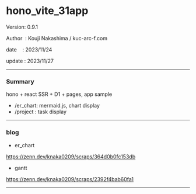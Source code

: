 ﻿# hono_vite_31app

 Version: 0.9.1

 Author  : Kouji Nakashima / kuc-arc-f.com

 date    : 2023/11/24

 update  : 2023/11/27

***
### Summary

hono + react SSR + D1 + pages, app sample

* /er_chart: mermaid.js, chart display
* /project : task display
***
### blog 

* er_chart

https://zenn.dev/knaka0209/scraps/364d0b0fc153db

* gantt

https://zenn.dev/knaka0209/scraps/2392f4bab60fa1

***

